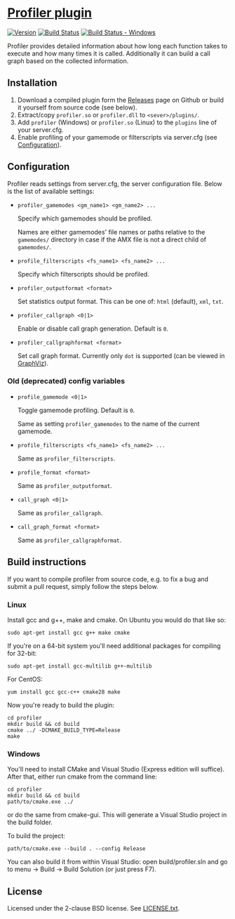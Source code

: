 [Profiler plugin][github]
=========================

[![Version][version_badge]][version]
[![Build Status][build_status]][build]
[![Build Status - Windows][build_status_win]][build_win]

Profiler provides detailed information about how long each function takes to
execute and how many times it is called. Additionally it can build a call
graph based on the collected information.

Installation
------------

1. Download a compiled plugin form the [Releases][download] page on Github or
build it yourself from source code (see below).
2. Extract/copy `profiler.so` or `profiler.dll` to `<sever>/plugins/`.
3. Add `profiler` (Windows) or `profiler.so` (Linux) to the `plugins` line of
   your server.cfg.
4. Enable profiling of your gamemode or filterscripts via server.cfg
   (see [Configuration](#configuration)).

Configuration
-------------

Profiler reads settings from server.cfg, the server configuration file. Below is
the list of available settings:

*   `profiler_gamemodes <gm_name1> <gm_name2> ...`

    Specify which gamemodes should be profiled.

    Names are either gamemodes' file names or paths relative to the `gamemodes/`
    directory in case if the AMX file is not a direct child of `gamemodes/`.

*   `profile_filterscripts <fs_name1> <fs_name2> ...`

    Specify which filterscripts should be profiled.

*   `profiler_outputformat <format>`

    Set statistics output format. This can be one of: `html` (default), `xml`,
    `txt`.

*   `profiler_callgraph <0|1>`

    Enable or disable call graph generation. Default is `0`.

*   `profiler_callgraphformat <format>`

    Set call graph format. Currently only `dot` is supported (can be viewed
    in [GraphViz][graphviz]).

### Old (deprecated) config variables

*	`profile_gamemode <0|1>`

	Toggle gamemode profiling. Default is `0`.

    Same as setting `profiler_gamemodes` to the name of the current gamemode.

*	`profile_filterscripts <fs_name1> <fs_name2> ...`

	Same as `profiler_filterscripts`.

*	`profile_format <format>`

	Same as `profiler_outputformat`.

*	`call_graph <0|1>`

	Same as `profiler_callgraph`.

*	`call_graph_format <format>`

	Same as `profiler_callgraphformat`.

Build instructions
------------------

If you want to compile profiler from source code, e.g. to fix a bug and
submit a pull request, simply follow the steps below.

### Linux

Install gcc and g++, make and cmake. On Ubuntu you would do that like so:

```
sudo apt-get install gcc g++ make cmake
```

If you're on a 64-bit system you'll need additional packages for compiling
for 32-bit:

```
sudo apt-get install gcc-multilib g++-multilib
```

For CentOS:

```
yum install gcc gcc-c++ cmake28 make
```

Now you're ready to build the plugin:

```
cd profiler
mkdir build && cd build
cmake ../ -DCMAKE_BUILD_TYPE=Release
make
```

### Windows

You'll need to install CMake and Visual Studio (Express edition will suffice).
After that, either run cmake from the command line:

```
cd profiler
mkdir build && cd build
path/to/cmake.exe ../
```

or do the same from cmake-gui. This will generate a Visual Studio project in
the build folder.

To build the project:

```
path/to/cmake.exe --build . --config Release
```

You can also build it from within Visual Studio: open build/profiler.sln
and go to menu -> Build -> Build Solution (or just press F7).

License
-------

Licensed under the 2-clause BSD license. See [LICENSE.txt](LICENSE.txt).

[github]: https://github.com/Zeex/samp-plugin-profiler
[version]: http://badge.fury.io/gh/Zeex%2Fsamp-plugin-profiler
[version_badge]: https://badge.fury.io/gh/Zeex%2Fsamp-plugin-profiler.svg
[build]: https://travis-ci.org/Zeex/samp-plugin-profiler
[build_status]: https://travis-ci.org/Zeex/samp-plugin-profiler.svg?branch=master
[build_win]: https://ci.appveyor.com/project/Zeex/samp-plugin-profiler/branch/master
[build_status_win]: https://ci.appveyor.com/api/projects/status/kmv39b0awryjvykq/branch/master?svg=true
[download]: https://github.com/Zeex/samp-plugin-profiler/releases
[graphviz]: http://www.graphviz.org

